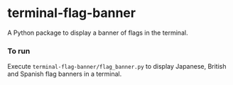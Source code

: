 # terminal-flag-banner
A Python package to display a banner of flags in the terminal.

### To run

Execute `terminal-flag-banner/flag_banner.py` to display Japanese, British and Spanish flag banners in a terminal. 